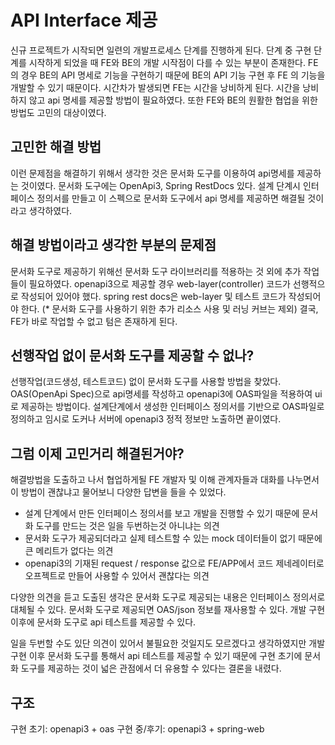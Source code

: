 # API Interface 제공

신규 프로젝트가 시작되면 일련의 개발프로세스 단계를 진행하게 된다. 단계 중 구현 단계를 시작하게 되었을 때
FE와 BE의 개발 시작점이 다를 수 있는 부분이 존재한다.
FE의 경우 BE의 API 명세로 기능을 구현하기 때문에 BE의 API 기능 구현 후 FE 의 기능을 개발할 수 있기 때문이다.
시간차가 발생되면 FE는 시간을 낭비하게 된다. 시간을 낭비하지 않고 api 명세를 제공할 방법이 필요하였다.
또한 FE와 BE의 원활한 협업을 위한 방법도 고민의 대상이였다.


## 고민한 해결 방법
이런 문제점을 해결하기 위해서 생각한 것은 문서화 도구를 이용하여 api명세를 제공하는 것이였다.
문서화 도구에는 OpenApi3, Spring RestDocs 있다. 
설계 단계시 인터페이스 정의서를 만들고 이 스펙으로 문서화 도구에서 api 명세를 제공하면 해결될 것이라고 생각하였다.

## 해결 방법이라고 생각한 부분의 문제점
문서화 도구로 제공하기 위해선 문서화 도구 라이브러리를 적용하는 것 외에 추가 작업들이 필요하였다.
openapi3으로 제공할 경우 web-layer(controller) 코드가 선행적으로 작성되어 있어야 했다.
spring rest docs은 web-layer 및 테스트 코드가 작성되어야 한다.
(* 문서화 도구를 사용하기 위한 추가 리소스 사용 및 러닝 커브는 제외)
결국, FE가 바로 작업할 수 없고 텀은 존재하게 된다. 

## 선행작업 없이 문서화 도구를 제공할 수 없나?
선행작업(코드생성, 테스트코드) 없이 문서화 도구를 사용할 방법을 찾았다.
OAS(OpenApi Spec)으로 api명세를 작성하고 openapi3에 OAS파일을 적용하여 ui로 제공하는 방법이다.
설계단계에서 생성한 인터페이스 정의서를 기반으로 OAS파일로 정의하고 임시로 도커나 서버에 openapi3 정적 정보만
노출하면 끝이였다.

## 그럼 이제 고민거리 해결된거야?
해결방법을 도출하고 나서 협업하게될 FE 개발자 및 이해 관계자들과 대화를 나누면서 이 방법이 괜찮냐고 물어보니
다양한 답변을 들을 수 있었다.
- 설계 단계에서 만든 인터페이스 정의서를 보고 개발을 진행할 수 있기 때문에 문서화 도구를 만드는 것은 일을 두번하는것 아니냐는 의견
- 문서화 도구가 제공되더라고 실제 테스트할 수 있는 mock 데이터들이 없기 때문에 큰 메리트가 없다는 의견
- openapi3의 기재된 request / response 값으로 FE/APP에서 코드 제네레이터로 오프젝트로 만들어 사용할 수 있어서 괜찮다는 의견

다양한 의견을 듣고 도출된 생각은 
문서화 도구로 제공되는 내용은 인터페이스 정의서로 대체될 수 있다. 
문서화 도구로 제공되면 OAS/json 정보를 재사용할 수 있다.
개발 구현 이후에 문서화 도구로 api 테스트를 제공할 수 있다.

일을 두번할 수도 있단 의견이 있어서 불필요한 것일지도 모르겠다고 생각하였지만
개발 구현 이후 문서화 도구를 통해서 api 테스트를 제공할 수 있기 때문에 구현 초기에 문서화 도구를 제공하는 것이
넓은 관점에서 더 유용할 수 있다는 결론을 내렸다.


## 구조
구현 초기: openapi3 + oas
구현 중/후기: openapi3 + spring-web

